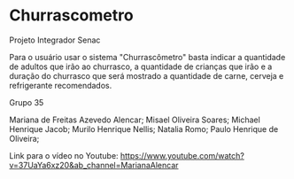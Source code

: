 # Churrascometro
Projeto Integrador Senac

Para o usuário usar o sistema "Churrascômetro" basta indicar a quantidade de adultos que irão ao churrasco, a quantidade de crianças que irão e a duração do churrasco que será mostrado a quantidade de carne, cerveja e refrigerante recomendados.

Grupo 35

Mariana de Freitas Azevedo Alencar;
Misael Oliveira Soares;
Michael Henrique Jacob;
Murilo Henrique Nellis;
Natalia Romo;
Paulo Henrique de Oliveira;

Link para o vídeo no Youtube: https://www.youtube.com/watch?v=37UaYa6xz20&ab_channel=MarianaAlencar


